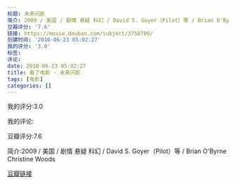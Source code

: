 ```yaml
---
标题: 未来闪影
简介: 2009 / 美国 / 剧情 悬疑 科幻 / David S. Goyer（Pilot）等 / Brian O'Byrne Christine Woods
豆瓣评分: '7.6'
链接: https://movie.douban.com/subject/3750709/
创建时间: '2010-06-23 05:02:27'
我的评分: '3.0'
标签:
评论:
date: 2010-06-23 05:02:27
title: 看了电影 - 未来闪影
tags: [电影]
categories: []
---
```


我的评分:3.0

我的评论:

豆瓣评分:7.6

简介:2009 / 美国 / 剧情 悬疑 科幻 / David S. Goyer（Pilot）等 / Brian O'Byrne Christine Woods

[豆瓣链接](https://movie.douban.com/subject/3750709/)

